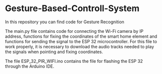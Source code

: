 # Gesture-Based-Controll-System
In this repository you can find code for Gesture Recognition

The main.py file contains code for connecting the Wi-Fi camera by IP address, functions for fixing the coordinates of the smart home element and functions for sending the signal to the ESP 32 microcontroller.
For this file to work properly, it is necessary to download the audio tracks needed to play the signals when pointing and fixing coordinates.

The file ESP_32_PIR_WIFI.ino contains the file for flashing the ESP 32 through the Arduino IDE.
